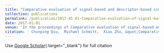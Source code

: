 ```yaml
---
title: "Comparative evaluation of signal-based and descriptor-based similarity measures for SAR-optical image matching"
collection: publications
permalink: /publication/2017-01-01-Comparative-evaluation-of-signal-based-and-descriptor-based-similarity-measures-for-SAR-optical-image-matching
date: 2017-01-01
venue: 'In the proceedings of Comparative evaluation of signal-based and descriptor-based similarity measures for SAR-optical image matching'
citation: ' Chunping Qiu,  Michael Schmitt,  Xiao Zhu, &quot;Comparative evaluation of signal-based and descriptor-based similarity measures for SAR-optical image matching.&quot; In the proceedings of Comparative evaluation of signal-based and descriptor-based similarity measures for SAR-optical image matching, 2017.'
---
```

Use [Google Scholar](https://scholar.google.com/scholar?q=Comparative+evaluation+of+signal+based+and+descriptor+based+similarity+measures+for+SAR+optical+image+matching){:target="_blank"} for full citation